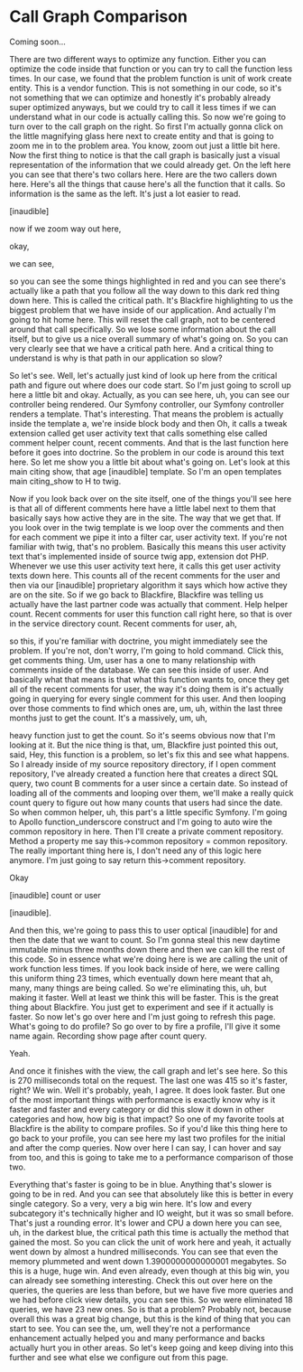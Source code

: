 # Call Graph Comparison

Coming soon...

There are two different ways to optimize any function. Either you can optimize the
code inside that function or you can try to call the function less times. In our
case, we found that the problem function is unit of work create entity. This is a
vendor function. This is not something in our code, so it's not something that we can
optimize and honestly it's probably already super optimized anyways, but we could try
to call it less times if we can understand what in our code is actually calling this.
So now we're going to turn over to the call graph on the right. So first I'm actually
gonna click on the little magnifying glass here next to create entity and that is
going to zoom me in to the problem area. You know, zoom out just a little bit here.
Now the first thing to notice is that the call graph is basically just a visual
representation of the information that we could already get. On the left here you can
see that there's two collars here. Here are the two callers down here. Here's all the
things that cause here's all the function that it calls. So information is the same
as the left. It's just a lot easier to read.

[inaudible]

now if we zoom way out here,

okay,

we can see,

so you can see the some things highlighted in red and you can see there's actually
like a path that you follow all the way down to this dark red thing down here. This
is called the critical path. It's Blackfire highlighting to us the biggest problem
that we have inside of our application. And actually I'm going to hit home here. This
will reset the call graph, not to be centered around that call specifically. So we
lose some information about the call itself, but to give us a nice overall summary of
what's going on. So you can very clearly see that we have a critical path here. And a
critical thing to understand is why is that path in our application so slow?

So let's see. Well, let's actually just kind of look up here from the critical path
and figure out where does our code start. So I'm just going to scroll up here a
little bit and okay. Actually, as you can see here, uh, you can see our controller
being rendered. Our Symfony controller, our Symfony controller renders a template.
That's interesting. That means the problem is actually inside the template a, we're
inside block body and then Oh, it calls a tweak extension called get user activity
text that calls something else called comment helper count, recent comments. And that
is the last function here before it goes into doctrine. So the problem in our code is
around this text here. So let me show you a little bit about what's going on. Let's
look at this main citing show, that age [inaudible] template. So I'm an open
templates main citing_show to H to twig.

Now if you look back over on the site itself, one of the things you'll see here is
that all of different comments here have a little label next to them that basically
says how active they are in the site. The way that we get that. If you look over in
the twig template is we loop over the comments and then for each comment we pipe it
into a filter car, user activity text. If you're not familiar with twig, that's no
problem. Basically this means this user activity text that's implemented inside of
source twig app, extension dot PHP. Whenever we use this user activity text here, it
calls this get user activity texts down here. This counts all of the recent comments
for the user and then via our [inaudible] proprietary algorithm it says which how
active they are on the site. So if we go back to Blackfire, Blackfire was telling us
actually have the last partner code was actually that comment. Help helper count.
Recent comments for user this function call right here, so that is over in the
service directory count. Recent comments for user, ah,

so this, if you're familiar with doctrine, you might immediately see the problem. If
you're not, don't worry, I'm going to hold command. Click this, get comments thing.
Um, user has a one to many relationship with comments inside of the database. We can
see this inside of user. And basically what that means is that what this function
wants to, once they get all of the recent comments for user, the way it's doing them
is it's actually going in querying for every single comment for this user. And then
looping over those comments to find which ones are, um, uh, within the last three
months just to get the count. It's a massively, um, uh,

heavy function just to get the count. So it's seems obvious now that I'm looking at
it. But the nice thing is that, um, Blackfire just pointed this out, said, Hey, this
function is a problem, so let's fix this and see what happens. So I already inside of
my source repository directory, if I open comment repository, I've already created a
function here that creates a direct SQL query, two count B comments for a user since
a certain date. So instead of loading all of the comments and looping over them,
we'll make a really quick count query to figure out how many counts that users had
since the date. So when common helper, uh, this part's a little specific Symfony. I'm
going to Apollo function_underscore construct and I'm going to auto wire the common
repository in here. Then I'll create a private comment repository. Method a property
me say this->common repository = common repository. The really important thing here
is, I don't need any of this logic here anymore. I'm just going to say return
this->comment repository.

Okay

[inaudible] count or user

[inaudible].

And then this, we're going to pass this to user optical [inaudible] for and then the
date that we want to count. So I'm gonna steal this new daytime immutable minus three
months down there and then we can kill the rest of this code. So in essence what
we're doing here is we are calling the unit of work function less times. If you look
back inside of here, we were calling this uniform thing 23 times, which eventually
down here meant that ah, many, many things are being called. So we're eliminating
this, uh, but making it faster. Well at least we think this will be faster. This is
the great thing about Blackfire. You just get to experiment and see if it actually is
faster. So now let's go over here and I'm just going to refresh this page. What's
going to do profile? So go over to by fire a profile, I'll give it some name again.
Recording show page after count query.

Yeah.

And once it finishes with the view, the call graph and let's see here. So this is 270
milliseconds total on the request. The last one was 415 so it's faster, right? We
win. Well it's probably, yeah, I agree. It does look faster. But one of the most
important things with performance is exactly know why is it faster and faster and
every category or did this slow it down in other categories and how, how big is that
impact? So one of my favorite tools at Blackfire is the ability to compare profiles.
So if you'd like this thing here to go back to your profile, you can see here my last
two profiles for the initial and after the comp queries. Now over here I can say, I
can hover and say from too, and this is going to take me to a performance comparison
of those two.

Everything that's faster is going to be in blue. Anything that's slower is going to
be in red. And you can see that absolutely like this is better in every single
category. So a very, very a big win here. It's low and every subcategory it's
technically higher and IO weight, but it was so small before. That's just a rounding
error. It's lower and CPU a down here you can see, uh, in the darkest blue, the
critical path this time is actually the method that gained the most. So you can click
the unit of work here and yeah, it actually went down by almost a hundred
milliseconds. You can see that even the memory plummeted and went down
1.3900000000000001 megabytes. So this is a huge, huge win. And even already, even
though at this big win, you can already see something interesting. Check this out
over here on the queries, the queries are less than before, but we have five more
queries and we had before click view details, you can see this. So we were eliminated
18 queries, we have 23 new ones. So is that a problem? Probably not, because overall
this was a great big change, but this is the kind of thing that you can start to see.
You can see the, um, well they're not a performance enhancement actually helped you
and many performance and backs actually hurt you in other areas. So let's keep going
and keep diving into this further and see what else we configure out from this page.